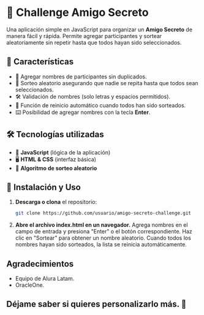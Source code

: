 # 🎉 Challenge Amigo Secreto

Una aplicación simple en JavaScript para organizar un **Amigo Secreto** de manera fácil y rápida. Permite agregar participantes y sortear aleatoriamente sin repetir hasta que todos hayan sido seleccionados.

## 🚀 Características

- 📝 Agregar nombres de participantes sin duplicados.
- 🔄 Sorteo aleatorio asegurando que nadie se repita hasta que todos sean seleccionados.
- 🛠 Validación de nombres (solo letras y espacios permitidos).
- 🎯 Función de reinicio automático cuando todos han sido sorteados.
- ⌨️ Posibilidad de agregar nombres con la tecla **Enter**.

## 🛠 Tecnologías utilizadas

- 🔵 **JavaScript** (lógica de la aplicación)
- 🖥 **HTML & CSS** (interfaz básica)
- 🎲 **Algoritmo de sorteo aleatorio**

## 📂 Instalación y Uso

1. **Descarga o clona** el repositorio:
   ```bash
   git clone https://github.com/usuario/amigo-secreto-challenge.git
   
2.  **Abre el archivo index.html en un navegador.**
Agrega nombres en el campo de entrada y presiona "Enter" o el botón correspondiente.
Haz clic en "Sortear" para obtener un nombre aleatorio.
Cuando todos los nombres hayan sido sorteados, la lista se reinicia automáticamente.


## Agradecimientos
- Equipo de Alura Latam.
- OracleOne.

## Déjame saber si quieres personalizarlo más. 🚀
